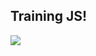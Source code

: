 ## Training JS!

<a href="https://www.codewars.com/users/klochkovS">
  <img src="https://www.codewars.com/users/klochkovS/badges/small">
</a>

